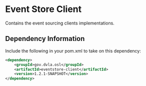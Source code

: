 # Event Store Client
Contains the event sourcing clients implementations.

## Dependency Information
Include the following in your pom.xml to take on this dependency:

```xml
<dependency>
    <groupId>gov.dvla.osl</groupId>
    <artifactId>eventstore-client</artifactId>
    <version>1.2.1-SNAPSHOT</version>
</dependency>
```